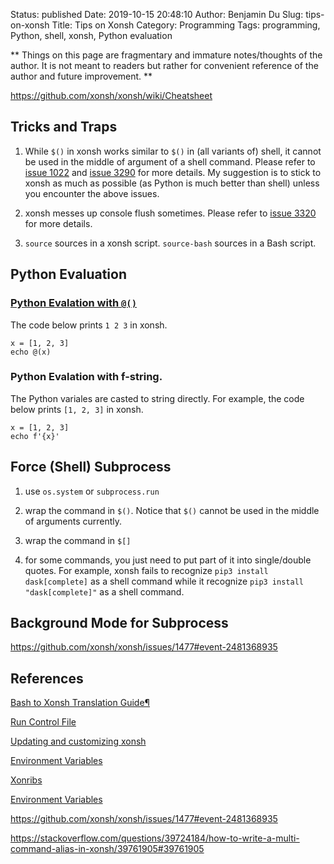 Status: published
Date: 2019-10-15 20:48:10
Author: Benjamin Du
Slug: tips-on-xonsh
Title: Tips on Xonsh
Category: Programming
Tags: programming, Python, shell, xonsh, Python evaluation

**
Things on this page are fragmentary and immature notes/thoughts of the author.
It is not meant to readers but rather for convenient reference of the author and future improvement.
**

https://github.com/xonsh/xonsh/wiki/Cheatsheet

## Tricks and Traps

1. While `$()` in xonsh works similar to `$()` in (all variants of) shell, 
    it cannot be used in the middle of argument of a shell command. 
    Please refer to 
    [issue 1022](https://github.com/xonsh/xonsh/issues/1022)
    and
    [issue 3290](https://github.com/xonsh/xonsh/issues/3290)
    for more details.
    My suggestion is to stick to xonsh as much as possible (as Python is much better than shell)
    unless you encounter the above issues.

2. xonsh messes up console flush sometimes.
    Please refer to 
    [issue 3320](https://github.com/xonsh/xonsh/issues/3320)
    for more details.

3. `source` sources in a xonsh script.
    `source-bash` sources in a Bash script.

## Python Evaluation

### [Python Evalation with `@()`](https://xon.sh/tutorial.html#python-evaluation-with)

The code below prints `1 2 3` in xonsh.
```xonsh
x = [1, 2, 3]
echo @(x)
```

### Python Evalation with f-string.

The Python variales are casted to string directly.
For example, 
the code below prints `[1, 2, 3]` in xonsh.
```xonsh
x = [1, 2, 3]
echo f'{x}'
```

## Force (Shell) Subprocess

1. use `os.system` or `subprocess.run`

2. wrap the command in `$()`. 
    Notice that `$()` cannot be used in the middle of arguments currently.

2. wrap the command in `$[]`

3. for some commands, you just need to put part of it into single/double quotes.
    For example, 
    xonsh fails to recognize `pip3 install dask[complete]` as a shell command 
    while it recognize `pip3 install "dask[complete]"` as a shell command.

## Background Mode for Subprocess

https://github.com/xonsh/xonsh/issues/1477#event-2481368935

## References

[Bash to Xonsh Translation Guide¶](https://xon.sh/bash_to_xsh.html)

[Run Control File](https://xon.sh/xonshrc.html)

[Updating and customizing xonsh](https://xon.sh/customization.html)

[Environment Variables](https://xon.sh/envvars.html)

[Xonribs](https://xon.sh/xontribs.html)

[Environment Variables](https://xon.sh/envvars.html)

https://github.com/xonsh/xonsh/issues/1477#event-2481368935

https://stackoverflow.com/questions/39724184/how-to-write-a-multi-command-alias-in-xonsh/39761905#39761905
